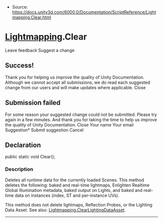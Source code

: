 * Source: https://docs.unity3d.com/6000.0/Documentation/ScriptReference/Lightmapping.Clear.html

#  [Lightmapping](https://docs.unity3d.com/6000.0/Documentation/ScriptReference/Lightmapping.html).Clear
Leave feedback
Suggest a change
## Success!
Thank you for helping us improve the quality of Unity Documentation. Although we cannot accept all submissions, we do read each suggested change from our users and will make updates where applicable.
Close
## Submission failed
For some reason your suggested change could not be submitted. Please <a>try again</a> in a few minutes. And thank you for taking the time to help us improve the quality of Unity Documentation.
Close
Your name Your email Suggestion* Submit suggestion
Cancel
## Declaration
public static void Clear(); 
### Description
Deletes all runtime data for the currently loaded Scenes.
This method deletes the following: baked and real-time lightmaps, Enlighten Realtime Global Illumination metadata, baked output on Lights, and baked and real-time data on instances (index, ST and per-instance UVs).  
  
This method does not delete lightmaps, Reflection Probes, or the Lighting Data Asset. See also: [Lightmapping.ClearLightingDataAsset](https://docs.unity3d.com/6000.0/Documentation/ScriptReference/Lightmapping.ClearLightingDataAsset.html).
* * *
